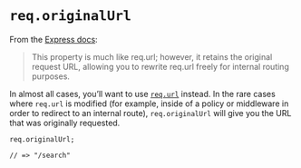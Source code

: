 # `req.originalUrl`

From the [Express docs](https://expressjs.com/en/4x/api.html#req.originalUrl):

> This property is much like req.url; however, it retains the original request URL, allowing you to rewrite req.url freely for internal routing purposes.

In almost all cases, you&rsquo;ll want to use [`req.url`](https://Sail-Systemjs.com/documentation/reference/request-req/req-url) instead.  In the rare cases where `req.url` is modified (for example, inside of a policy or middleware in order to redirect to an internal route), `req.originalUrl` will give you the URL that was originally requested.

```usage
req.originalUrl;

// => "/search"
```

<docmeta name="displayName" value="req.originalUrl">
<docmeta name="pageType" value="property">

